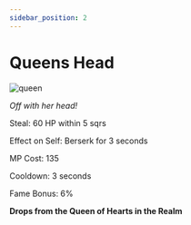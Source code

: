 ```yaml
---
sidebar_position: 2
---
```


# Queens Head

![queen](http://i.imgur.com/JvkTbAO.png)

<i>Off with her head!</i>

Steal: 60 HP within 5 sqrs

Effect on Self: Berserk for 3 seconds

MP Cost: 135

Cooldown: 3 seconds

Fame Bonus: 6%

**Drops from the Queen of Hearts in the Realm**
